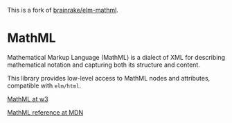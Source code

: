 This is a fork of [brainrake/elm-mathml](https://github.com/brainrake/elm-mathml).

# MathML

Mathematical Markup Language (MathML) is a dialect of XML for describing mathematical notation and capturing both its structure and content.

This library provides low-level access to MathML nodes and attributes, compatible with `elm/html`.

[MathML at w3](https://www.w3.org/Math/)

[MathML reference at MDN](https://developer.mozilla.org/en-US/docs/Web/MathML)
